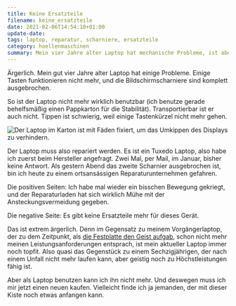 ```yaml
---
title: Keine Ersatzteile
filename: keine_ersatzteile
date: 2021-02-06T14:54:10+01:00
update-date:
tags: laptop, reparatur, scharniere, ersatzteile
category: hoellenmaschinen
summary: Mein vier Jahre alter Laptop hat mechanische Probleme, ist aber ansonsten noch fit. Ersatzteile gibt es keine mehr.
---
```


Ärgerlich. Mein gut vier Jahre alter Laptop hat einige Probleme. Einige Tasten funktionieren nicht mehr, und die Bildschirmscharniere sind komplett ausgebrochen.

So ist der Laptop nicht mehr wirklich benutzbar (ich benutze gerade behelfsmäßig einen Pappkarton für die Stabilität). Transportierbar ist er auch nicht. Tippen ist schwierig, weil einige Tastenkürzel nicht mehr gehen.

![Der Laptop im Karton ist mit Fäden fixiert, um das Umkippen des Displays zu verhindern.](/file/laptop_karton.webp "Das ist ein unhaltbarer Zustand.")

Der Laptop muss also repariert werden. Es ist ein Tuxedo Laptop, also habe ich zuerst beim Hersteller angefragt. Zwei Mal, per Mail, im Januar, bisher keine Antwort. Als gestern Abend das zweite Scharnier ausgebrochen ist, bin ich heute zu einem ortsansässigen Reparaturunternehmen gefahren.

Die positiven Seiten: Ich habe mal wieder ein bisschen Bewegung gekriegt, und der Reparaturladen hat sich wirklich Mühe mit der Ansteckungsvermeidung gegeben.

Die negative Seite: Es gibt keine Ersatzteile mehr für dieses Gerät.

Das ist extrem ärgerlich. Denn im Gegensatz zu meinem Vorgängerlaptop, der zu dem Zeitpunkt, als [die Festplatte den Geist aufgab](/blogposts/198 "das letzte (erfolgreiche) Backup hat ihr den Rest gegeben"), schon nicht mehr meinen Leistungsanforderungen entsprach, ist mein aktueller Laptop immer noch topfit. Also quasi das Gegenstück zu einem Sechzigjährigen, der nach einem Unfall nicht mehr laufen kann, aber geistig noch zu Höchstleistungen fähig ist.

Aber als Laptop benutzen kann ich ihn nicht mehr. Und deswegen muss ich mir jetzt einen neuen kaufen. Vielleicht finde ich ja jemanden, der mit dieser Kiste noch etwas anfangen kann.

